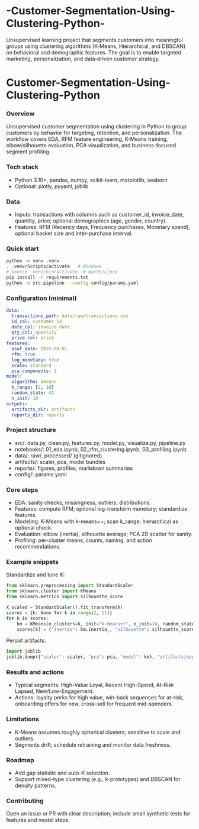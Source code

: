 # -Customer-Segmentation-Using-Clustering-Python-
Unsupervised learning project that segments customers into meaningful groups using clustering algorithms (K‑Means, Hierarchical, and DBSCAN) on behavioral and demographic features. The goal is to enable targeted marketing, personalization, and data‑driven customer strategy.

# Customer-Segmentation-Using-Clustering-Python

### Overview
Unsupervised customer segmentation using clustering in Python to group customers by behavior for targeting, retention, and personalization. The workflow covers EDA, RFM feature engineering, K-Means training, elbow/silhouette evaluation, PCA visualization, and business-focused segment profiling.

### Tech stack
- Python 3.10+, pandas, numpy, scikit-learn, matplotlib, seaborn
- Optional: plotly, pyyaml, joblib

### Data
- Inputs: transactions with columns such as customer_id, invoice_date, quantity, price; optional demographics (age, gender, country).
- Features: RFM (Recency days, Frequency purchases, Monetary spend), optional basket size and inter-purchase interval.

### Quick start
```bash
python -m venv .venv
. .venv/Scripts/activate   # Windows
# source .venv/bin/activate  # macOS/Linux
pip install -r requirements.txt
python -m src.pipeline --config config/params.yaml
```

### Configuration (minimal)
```yaml
data:
  transactions_path: data/raw/transactions.csv
  id_col: customer_id
  date_col: invoice_date
  qty_col: quantity
  price_col: price
features:
  asof_date: 2025-09-01
  rfm: true
  log_monetary: true
  scale: standard
  pca_components: 2
model:
  algorithm: kmeans
  k_range: [2, 10]
  random_state: 42
  n_init: 10
outputs:
  artifacts_dir: artifacts
  reports_dir: reports
```

### Project structure
- src/: data.py, clean.py, features.py, model.py, visualize.py, pipeline.py
- notebooks/: 01_eda.ipynb, 02_rfm_clustering.ipynb, 03_profiling.ipynb
- data/: raw/, processed/ (gitignored)
- artifacts/: scaler, pca, model bundles
- reports/: figures, profiles, markdown summaries
- config/: params.yaml

### Core steps
- EDA: sanity checks, missingness, outliers, distributions.
- Features: compute RFM; optional log-transform monetary; standardize features.
- Modeling: K-Means with k-means++; scan k_range; hierarchical as optional check.
- Evaluation: elbow (inertia), silhouette average; PCA 2D scatter for sanity.
- Profiling: per-cluster means, counts, naming, and action recommendations.

### Example snippets
Standardize and tune K:
```python
from sklearn.preprocessing import StandardScaler
from sklearn.cluster import KMeans
from sklearn.metrics import silhouette_score

X_scaled = StandardScaler().fit_transform(X)
scores = {k: None for k in range(2, 11)}
for k in scores:
    km = KMeans(n_clusters=k, init="k-means++", n_init=10, random_state=42).fit(X_scaled)
    scores[k] = {"inertia": km.inertia_, "silhouette": silhouette_score(X_scaled, km.labels_)}
```

Persist artifacts:
```python
import joblib
joblib.dump({"scaler": scaler, "pca": pca, "model": km}, "artifacts/segmenter.joblib")
```

### Results and actions
- Typical segments: High-Value Loyal, Recent High-Spend, At-Risk Lapsed, New/Low-Engagement.
- Actions: loyalty perks for high value, win-back sequences for at-risk, onboarding offers for new, cross-sell for frequent mid-spenders.

### Limitations
- K-Means assumes roughly spherical clusters; sensitive to scale and outliers.
- Segments drift; schedule retraining and monitor data freshness.

### Roadmap
- Add gap statistic and auto-K selection.
- Support mixed-type clustering (e.g., k-prototypes) and DBSCAN for density patterns.

### Contributing
Open an issue or PR with clear description; include small synthetic tests for features and model steps.
